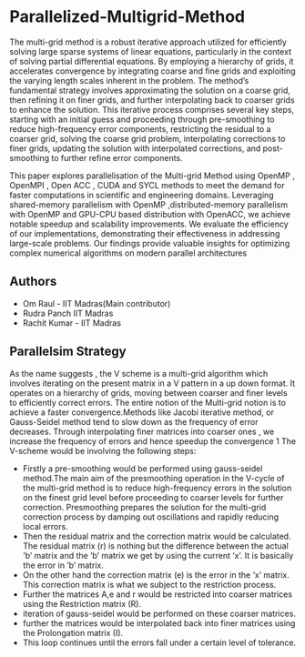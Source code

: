 # Parallelized-Multigrid-Method
The multi-grid method is a robust iterative approach utilized for efficiently solving large sparse systems
of linear equations, particularly in the context of solving partial differential equations. By employing
a hierarchy of grids, it accelerates convergence by integrating coarse and fine grids and exploiting the
varying length scales inherent in the problem. The method’s fundamental strategy involves approximating the solution on a coarse grid, then refining it on finer grids, and further interpolating back to
coarser grids to enhance the solution. This iterative process comprises several key steps, starting with
an initial guess and proceeding through pre-smoothing to reduce high-frequency error components,
restricting the residual to a coarser grid, solving the coarse grid problem, interpolating corrections to
finer grids, updating the solution with interpolated corrections, and post-smoothing to further refine
error components.

This paper explores parallelisation of the Multi-grid Method using OpenMP , OpenMPI , Open
ACC , CUDA and SYCL methods to meet the demand for faster computations in scientific and engineering domains.
Leveraging shared-memory parallelism with OpenMP ,distributed-memory parallelism with OpenMP
and GPU-CPU based distribution with OpenACC, we achieve notable speedup and scalability improvements. We evaluate the efficiency of our implementations, demonstrating their effectiveness in
addressing large-scale problems. Our findings provide valuable insights for optimizing complex numerical algorithms on modern parallel architectures

## Authors
- Om Raul - IIT Madras(Main contributor)
- Rudra Panch  IIT Madras
- Rachit Kumar - IIT Madras

## Parallelsim Strategy

As the name suggests , the V scheme is a multi-grid algorithm which involves iterating on the present
matrix in a V pattern in a up down format. It operates on a hierarchy of grids, moving between coarser
and finer levels to efficiently correct errors.
The entire notion of the Multi-grid notion is to achieve a faster convergence.Methods like Jacobi
iterative method, or Gauss-Seidel method tend to slow down as the frequency of error decreases.
Through interpolating finer matrices into coarser ones , we increase the frequency of errors and hence
speedup the convergence
1
The V-scheme would be involving the following steps:
- Firstly a pre-smoothing would be performed using gauss-seidel method.The main aim of the presmoothing operation in the V-cycle of the multi-grid method is to reduce high-frequency errors in
the solution on the finest grid level before proceeding to coarser levels for further correction. Presmoothing prepares the solution for the multi-grid correction process by damping out oscillations
and rapidly reducing local errors.
- Then the residual matrix and the correction matrix would be calculated. The residual matrix (r)
is nothing but the difference between the actual ’b’ matrix and the ’b’ matrix we get by using
the current ’x’. It is basically the error in ’b’ matrix.
- On the other hand the correction matrix (e) is the error in the ’x’ matrix. This correction matrix
is what we subject to the restriction process.
- Further the matrices A,e and r would be restricted into coarser matrices using the Restriction
matrix (R).
- iteration of gauss-seidel would be performed on these coarser matrices.
- further the matrices would be interpolated back into finer matrices using the Prolongation matrix
(I).
- This loop continues until the errors fall under a certain level of tolerance.
